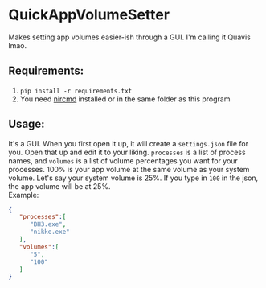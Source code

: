 # QuickAppVolumeSetter
Makes setting app volumes easier-ish through a GUI. I'm calling it Quavis lmao.

## Requirements:

 1. `pip install -r requirements.txt`
 2. You need [nircmd](https://www.nirsoft.net/utils/nircmd.html) installed or in the same folder as this program

## Usage:

  It's a GUI. When you first open it up, it will create a `settings.json` file for you. Open that up and edit it to your liking. `processes` is a list of process names, and `volumes` is a list of volume percentages you want for your processes. 100% is your app volume at the same volume as your system volume. Let's say your system volume is 25%. If you type in `100` in the json, the app volume will be at 25%.  
Example:  
```json
{
   "processes":[
      "BH3.exe",
      "nikke.exe"
   ],
   "volumes":[
      "5",
      "100"
   ]
}
```
